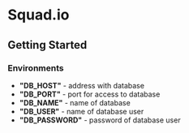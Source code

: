 # Squad.io

## Getting Started

### Environments

* **"DB_HOST"** - address with database
* **"DB_PORT"** - port for access to database
* **"DB_NAME"** - name of database
* **"DB_USER"** - name of database user
* **"DB_PASSWORD"** - password of database user
 